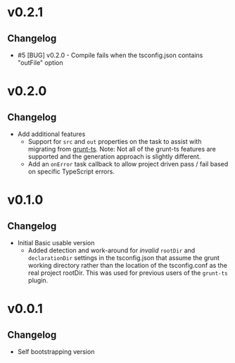 # v0.2.1

## Changelog

- #5 [BUG] v0.2.0 - Compile fails when the tsconfig.json contains "outFile" option

# v0.2.0

## Changelog

- Add additional features
  - Support for ```src``` and ```out``` properties on the task to assist with migrating from [grunt-ts](https://www.npmjs.com/package/grunt-ts). Note: Not all of the grunt-ts features are supported and the generation approach is slightly different.
  - Add an ```onError``` task callback to allow project driven pass / fail based on specific TypeScript errors.
  
# v0.1.0

## Changelog

- Initial Basic usable version
  - Added detection and work-around for _invalid_ ```rootDir``` and ```declarationDir``` settings in the tsconfig.json that assume the grunt working directory rather than the location of the tsconfig.conf as the real project rootDir. This was used for previous users of the ```grunt-ts``` plugin.
  
# v0.0.1

## Changelog

- Self bootstrapping version